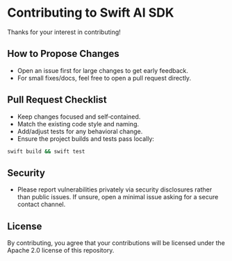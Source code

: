 # Contributing to Swift AI SDK

Thanks for your interest in contributing!

## How to Propose Changes
- Open an issue first for large changes to get early feedback.
- For small fixes/docs, feel free to open a pull request directly.

## Pull Request Checklist
- Keep changes focused and self‑contained.
- Match the existing code style and naming.
- Add/adjust tests for any behavioral change.
- Ensure the project builds and tests pass locally:

```bash
swift build && swift test
```

## Security
- Please report vulnerabilities privately via security disclosures rather than public issues. If unsure, open a minimal issue asking for a secure contact channel.

## License
By contributing, you agree that your contributions will be licensed under the Apache 2.0 license of this repository.

